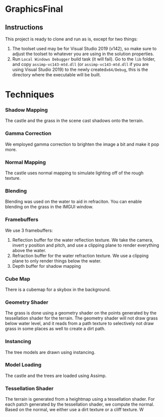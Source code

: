 # GraphicsFinal

## Instructions
This project is ready to clone and run as is, except for two things:
1. The toolset used may be for Visual Studio 2019 (v142), so make sure to adjust the toolset to whatever you are using in the solution properties.
2. Run `Local Windows Debugger` build task (it will fail). Go to the `lib` folder, and copy `assimp-vc143-mtd.dll` (or `assimp-vc143-mtd.dll` if you are using Visual Studio 2019) to the newly created`x64/Debug`, this is the directory where the executable will be built. 

# Techniques

### Shadow Mapping
The castle and the grass in the scene cast shadows onto the terrain.

### Gamma Correction
We employed gamma correction to brighten the image a bit and make it pop more.

### Normal Mapping
The castle uses normal mapping to simulate lighting off of the rough texture.

### Blending
Blending was used on the water to aid in refraciton. You can enable blending on the grass in the IMGUI window.

### Framebuffers
We use 3 framebuffers:
1. Reflection buffer for the water reflection texture. We take the camera, invert y position and pitch, and use a clipping plane to render everything above the water.
2. Refraction buffer for the water refraction texture. We use a clipping plane to only render things below the water.
3. Depth buffer for shadow mapping

### Cube Map
There is a cubemap for a skybox in the background.

### Geometry Shader
The grass is done using a geometry shader on the points generated by the tessellation shader for the terrain. The geometry shader will not draw grass below water level, and it reads from a path texture to selectively not draw grass in some places as well to create a dirt path.

### Instancing
The tree models are drawn using instancing.

### Model Loading
The castle and the trees are loaded using Assimp.

### Tessellation Shader
The terrain is generated from a heightmap using a tessellation shader. For each patch generated by the tessellation shader, we compute the normal. Based on the normal, we either use a dirt texture or a cliff texture. W


